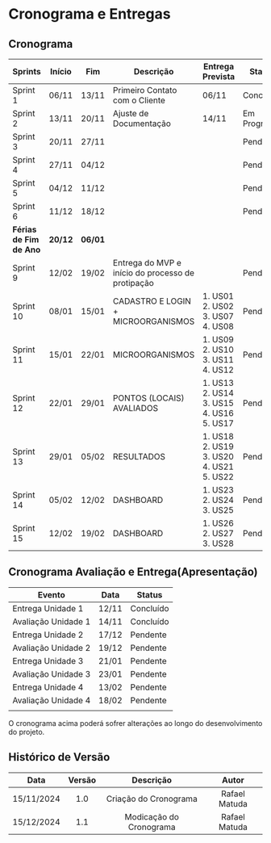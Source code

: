 # Cronograma e Entregas

## Cronograma

| Sprints              | Início          | Fim            | Descrição                          | Entrega Prevista              | Status        |
|----------------------|-----------------|----------------|------------------------------------|-------------------------|---------------|
| Sprint 1             | 06/11           | 13/11         | Primeiro Contato com o Cliente     | 06/11                   | Concluído     |
| Sprint 2             | 13/11           | 20/11         | Ajuste de Documentação             | 14/11                   | Em Progresso  |
| Sprint 3             | 20/11           | 27/11         |                                    |                         | Pendente      |
| Sprint 4             | 27/11           | 04/12         |                                    |                         | Pendente      |
| Sprint 5             | 04/12           | 11/12         |                                    |                         | Pendente      |
| Sprint 6             | 11/12           | 18/12         |                                    |                         | Pendente      |
| **Férias de Fim de Ano** | **20/12**        | **06/01**|   
| Sprint 9             | 12/02           | 19/02         |Entrega do MVP e início do processo de protipação|            | Pendente      |            
| Sprint 10            | 08/01           | 15/01         |CADASTRO E LOGIN + MICROORGANISMOS  |1. US01<br>2. US02<br>3. US07<br>4. US08<br>  |Pendente      |
| Sprint 11            | 15/01           | 22/01         |MICROORGANISMOS                     |1. US09<br>2. US10<br>3. US11<br> 4. US12<br>   | Pendente      |
| Sprint 12            | 22/01           | 29/01         |PONTOS (LOCAIS) AVALIADOS           |1. US13<br>2. US14<br>3. US15<br> 4. US16<br>5. US17<br>| Pendente      |
| Sprint 13            | 29/01           | 05/02         |RESULTADOS                          |1. US18<br>2. US19<br>3. US20<br> 4. US21<br>5. US22<br>| Pendente      |
| Sprint 14            | 05/02           | 12/02         |DASHBOARD                          |1. US23<br>2. US24<br>3. US25<br>| Pendente      |
| Sprint 15            | 12/02           | 19/02         |DASHBOARD                           |1. US26<br>2. US27<br>3. US28<br>  | Pendente      |






## Cronograma Avaliação e Entrega(Apresentação)

| Evento                | Data            | Status                                |
|-----------------------|-----------------|---------------------------------------|
|Entrega Unidade 1      | 12/11           |Concluído                              |
|Avaliação Unidade 1    | 14/11           |Concluído                              |
|Entrega Unidade 2      | 17/12           |Pendente                               |
|Avaliação Unidade 2    | 19/12           |Pendente                               |
|Entrega Unidade 3      | 21/01           |Pendente                               |
|Avaliação Unidade 3    | 23/01           |Pendente                               |
|Entrega Unidade 4      | 13/02           |Pendente                               |
|Avaliação Unidade 4    | 18/02           |Pendente                               |
|                       |                 |                                       | 

O cronograma acima poderá sofrer alterações ao longo do desenvolvimento do projeto.

##  Histórico de Versão

| **Data** | **Versão** | **Descrição** | **Autor** |
| :--------: | :--------: | :--------:  | :--------: | 
|      15/11/2024      |      1.0      |      Criação do Cronograma       |     Rafael Matuda    |
|      15/12/2024      |      1.1      |      Modicação do Cronograma     |     Rafael Matuda    |